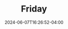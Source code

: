 ---
title: "Friday"
date: 2024-06-07T16:26:52-04:00
description : "Description goes here..."
tags: ["test"]
image : "/static/img/posts/2024/may/warhol.png"
draft: false
---